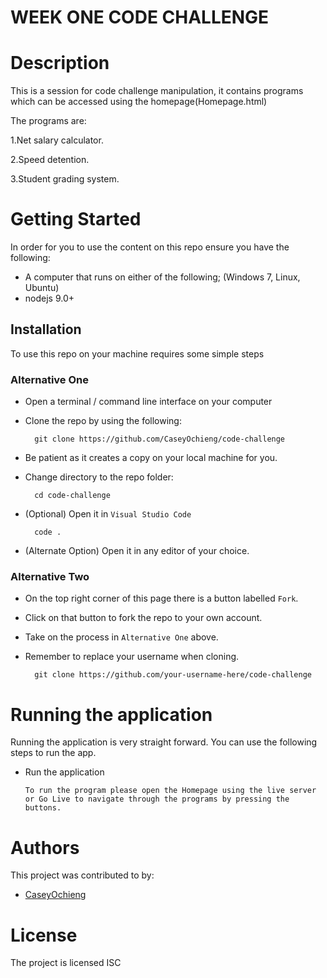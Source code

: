 # WEEK ONE CODE CHALLENGE

# Description
This is a session for code challenge manipulation,
it contains programs which can be accessed using the homepage(Homepage.html)

The programs are:

1.Net salary calculator.

2.Speed detention.

3.Student grading system.

# Getting Started
In order for you to use the content on this repo ensure you have the following:

- A computer that runs on either of the following; (Windows 7, Linux, Ubuntu)
- nodejs 9.0+

## Installation

To use this repo on your machine requires some simple steps

### Alternative One

- Open a terminal / command line interface on your computer
- Clone the repo by using the following:

        git clone https://github.com/CaseyOchieng/code-challenge

- Be patient as it creates a copy on your local machine for you.
- Change directory to the repo folder:

        cd code-challenge

- (Optional) Open it in ``Visual Studio Code``

        code .

- (Alternate Option) Open it in any editor of your choice.


### Alternative Two

- On the top right corner of this page there is a button labelled ``Fork``.
- Click on that button to fork the repo to your own account.
- Take on the process in ``Alternative One`` above.
- Remember to replace your username when cloning.

        git clone https://github.com/your-username-here/code-challenge


# Running the application

Running the application is very straight forward. You can use the following steps to run the app.

- Run the application
      
      To run the program please open the Homepage using the live server or Go Live to navigate through the programs by pressing the buttons.

     
      

# Authors
This project was contributed to by:
- [CaseyOchieng](https://github.com/otsembo/)

# License
The project is licensed ISC
